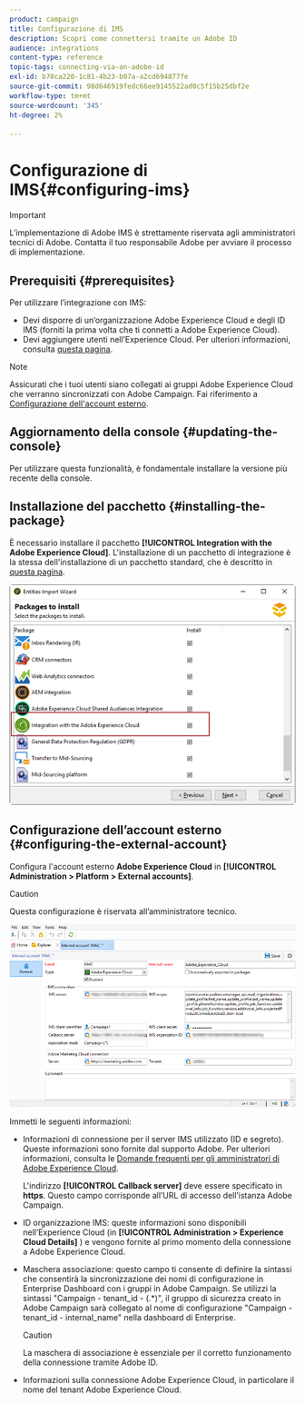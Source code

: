 ```yaml
---
product: campaign
title: Configurazione di IMS
description: Scopri come connettersi tramite un Adobe ID
audience: integrations
content-type: reference
topic-tags: connecting-via-an-adobe-id
exl-id: b70ca220-1c81-4b23-b07a-a2cd694877fe
source-git-commit: 98d646919fedc66ee9145522ad0c5f15b25dbf2e
workflow-type: tm+mt
source-wordcount: '345'
ht-degree: 2%

---
```


# Configurazione di IMS{#configuring-ims}

>[!IMPORTANT]
>
>L’implementazione di Adobe IMS è strettamente riservata agli amministratori tecnici di Adobe. Contatta il tuo responsabile Adobe per avviare il processo di implementazione.

## Prerequisiti {#prerequisites}

Per utilizzare l’integrazione con IMS:

* Devi disporre di un’organizzazione Adobe Experience Cloud e degli ID IMS (forniti la prima volta che ti connetti a Adobe Experience Cloud).
* Devi aggiungere utenti nell’Experience Cloud. Per ulteriori informazioni, consulta [questa pagina](https://experienceleague.adobe.com/docs/core-services/interface/manage-users-and-products/admin-getting-started.html).

>[!NOTE]
>
>Assicurati che i tuoi utenti siano collegati ai gruppi Adobe Experience Cloud che verranno sincronizzati con Adobe Campaign. Fai riferimento a [Configurazione dell&#39;account esterno](#configuring-the-external-account).

## Aggiornamento della console {#updating-the-console}

Per utilizzare questa funzionalità, è fondamentale installare la versione più recente della console.

## Installazione del pacchetto {#installing-the-package}

È necessario installare il pacchetto **[!UICONTROL Integration with the Adobe Experience Cloud]**. L&#39;installazione di un pacchetto di integrazione è la stessa dell&#39;installazione di un pacchetto standard, che è descritto in [questa pagina](../../installation/using/installing-campaign-standard-packages.md).

![](assets/ims_6.png)

## Configurazione dell’account esterno {#configuring-the-external-account}

Configura l&#39;account esterno **Adobe Experience Cloud** in **[!UICONTROL Administration > Platform > External accounts]**.

>[!CAUTION]
>
>Questa configurazione è riservata all’amministratore tecnico.

![](assets/ims_5.png)

Immetti le seguenti informazioni:

* Informazioni di connessione per il server IMS utilizzato (ID e segreto). Queste informazioni sono fornite dal supporto Adobe. Per ulteriori informazioni, consulta le [Domande frequenti per gli amministratori di Adobe Experience Cloud](https://experienceleague.adobe.com/docs/core-services/interface/manage-users-and-products/faq.html).

   L&#39;indirizzo **[!UICONTROL Callback server]** deve essere specificato in **https**. Questo campo corrisponde all’URL di accesso dell’istanza Adobe Campaign.

* ID organizzazione IMS: queste informazioni sono disponibili nell’Experience Cloud (in **[!UICONTROL Administration > Experience Cloud Details]** ) e vengono fornite al primo momento della connessione a Adobe Experience Cloud.
* Maschera associazione: questo campo ti consente di definire la sintassi che consentirà la sincronizzazione dei nomi di configurazione in Enterprise Dashboard con i gruppi in Adobe Campaign. Se utilizzi la sintassi &quot;Campaign - tenant_id - (.*)&quot;, il gruppo di sicurezza creato in Adobe Campaign sarà collegato al nome di configurazione &quot;Campaign - tenant_id - internal_name&quot; nella dashboard di Enterprise.

   >[!CAUTION]
   >
   >La maschera di associazione è essenziale per il corretto funzionamento della connessione tramite Adobe ID.

* Informazioni sulla connessione Adobe Experience Cloud, in particolare il nome del tenant Adobe Experience Cloud.
